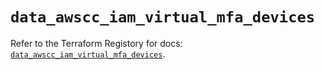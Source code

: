 # `data_awscc_iam_virtual_mfa_devices`

Refer to the Terraform Registory for docs: [`data_awscc_iam_virtual_mfa_devices`](https://registry.terraform.io/providers/hashicorp/awscc/0.70.0/docs/data-sources/iam_virtual_mfa_devices).
